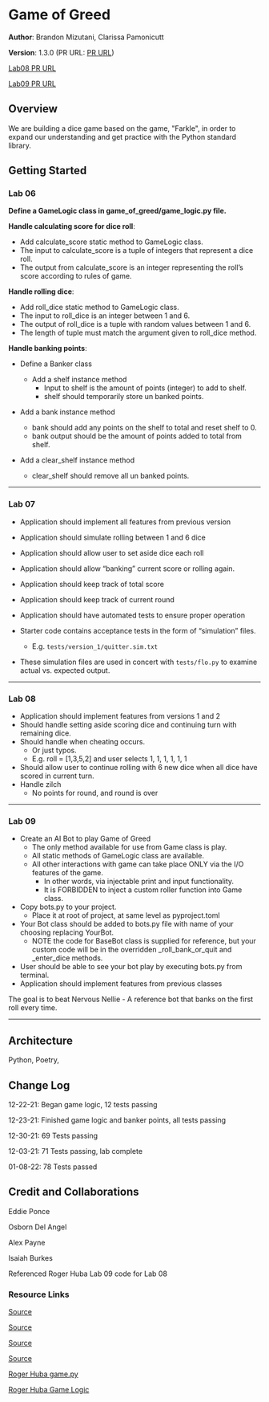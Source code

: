 # Game of Greed

**Author**: Brandon Mizutani, Clarissa Pamonicutt

**Version**: 1.3.0 (PR URL: [PR URL](https://github.com/bran2miz/game-of-greed/pull/15))

[Lab08 PR URL](https://github.com/bran2miz/game-of-greed/pull/20)

[Lab09 PR URL](https://github.com/bran2miz/game-of-greed/pull/19)
<!-- (increment the patch/fix version number if you make more commits past your first submission) -->

## Overview
<!-- Provide a high level overview of what this application is and why you are building it, beyond the fact that it's an assignment for this class. (i.e. What's your problem domain?) -->

We are building a dice game based on the game, "Farkle", in order to expand our understanding and get practice with the Python standard library.

## Getting Started
<!-- What are the steps that a user must take in order to build this app on their own machine and get it running? -->

### Lab 06

**Define a GameLogic class in game_of_greed/game_logic.py file.**

**Handle calculating score for dice roll**:

- Add calculate_score static method to GameLogic class.
- The input to calculate_score is a tuple of integers that represent a dice roll.
- The output from calculate_score is an integer representing the roll’s score according to rules of game.

**Handle rolling dice**:

- Add roll_dice static method to GameLogic class.
- The input to roll_dice is an integer between 1 and 6.
- The output of roll_dice is a tuple with random values between 1 and 6.
- The length of tuple must match the argument given to roll_dice method.

**Handle banking points**:

- Define a Banker class
  - Add a shelf instance method
    - Input to shelf is the amount of points (integer) to add to shelf.
    - shelf should temporarily store un banked points.

- Add a bank instance method

  - bank should add any points on the shelf to total and reset shelf to 0.
  - bank output should be the amount of points added to total from shelf.  

- Add a clear_shelf instance method
  - clear_shelf should remove all un banked points.

---

### Lab 07

- Application should implement all features from previous version
- Application should simulate rolling between 1 and 6 dice
- Application should allow user to set aside dice each roll
- Application should allow “banking” current score or rolling again.
- Application should keep track of total score
- Application should keep track of current round
- Application should have automated tests to ensure proper operation

- Starter code contains acceptance tests in the form of “simulation” files.
  - E.g. `tests/version_1/quitter.sim.txt`
- These simulation files are used in concert with `tests/flo.py` to examine actual vs. expected output.

---

### Lab 08

- Application should implement features from versions 1 and 2
- Should handle setting aside scoring dice and continuing turn with remaining dice.
- Should handle when cheating occurs.
  - Or just typos.
  - E.g. roll = [1,3,5,2] and user selects 1, 1, 1, 1, 1, 1
- Should allow user to continue rolling with 6 new dice when all dice have scored in current turn.
- Handle zilch
  - No points for round, and round is over

---

### Lab 09

- Create an AI Bot to play Game of Greed
  - The only method available for use from Game class is play.
  - All static methods of GameLogic class are available.
  - All other interactions with game can take place ONLY via the I/O features of the game.
    - In other words, via injectable print and input functionality.
    - It is FORBIDDEN to inject a custom roller function into Game class.
- Copy bots.py to your project.
  - Place it at root of project, at same level as pyproject.toml
- Your Bot class should be added to bots.py file with name of your choosing replacing YourBot.
  - NOTE the code for BaseBot class is supplied for reference, but your custom code will be in the overridden _roll_bank_or_quit and _enter_dice methods.
- User should be able to see your bot play by executing bots.py from terminal.
- Application should implement features from previous classes

The goal is to beat Nervous Nellie - A reference bot that banks on the first roll every time.

---

## Architecture
<!-- Provide a detailed description of the application design. What technologies (languages, libraries, etc) you're using, and any other relevant design information. -->
Python, Poetry,

## Change Log

<!-- Use this area to document the iterative changes made to your application as each feature is successfully implemented. Use time stamps. Here's an example:

01-01-2001 4:59pm - Application now has a fully-functional express server, with a GET route for the location resource. -->

12-22-21: Began game logic, 12 tests passing

12-23-21: Finished game logic and banker points, all tests passing

12-30-21: 69 Tests passing

12-03-21: 71 Tests passing, lab complete

01-08-22: 78 Tests passed

## Credit and Collaborations
<!-- Give credit (and a link) to other people or resources that helped you build this application. -->

Eddie Ponce

Osborn Del Angel

Alex Payne

Isaiah Burkes

Referenced Roger Huba Lab 09 code for Lab 08

### Resource Links

[Source](https://stackoverflow.com/questions/12229064/mapping-over-values-in-a-python-dictionary)

[Source](https://docs.python.org/3/library/collections.html)

[Source](https://en.wikipedia.org/wiki/Dice_10000)

[Source](https://www.geeksforgeeks.org/python-exit-commands-quit-exit-sys-exit-and-os-_exit/)

[Roger Huba game.py](https://github.com/codefellows/seattle-code-python-401n4/blob/main/class-9/game-of-greed/game_of_greed/game.py)

[Roger Huba Game Logic](https://github.com/codefellows/seattle-code-python-401n4/blob/main/class-9/game-of-greed/game_of_greed/game_logic.py)
